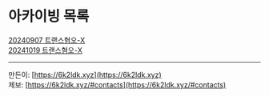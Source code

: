 # 아카이빙 목록
[20240907 트랜스혐오-X](https://archive.6k2ldk.xyz/hate/20240907-trans-x)<br>
[20241019 트랜스혐오-X](https://archive.6k2ldk.xyz/hate/20241019-trans-x)

------------------
만든이: [https://6k2ldk.xyz](https://6k2ldk.xyz) <br>
제보: [https://6k2ldk.xyz/#contacts](https://6k2ldk.xyz/#contacts)
